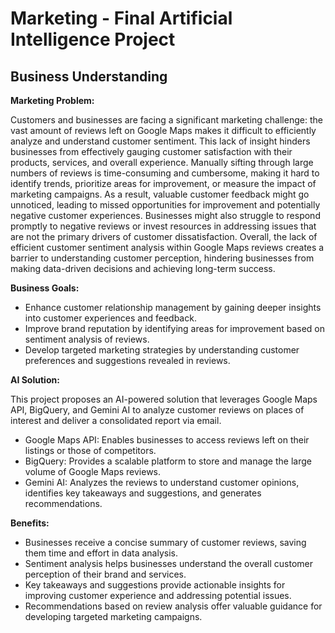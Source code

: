 # **Marketing - Final Artificial Intelligence Project**

## **Business Understanding**

**Marketing Problem:**

Customers and businesses are facing a significant marketing challenge: the vast amount of reviews left on Google Maps makes it difficult to efficiently analyze and understand customer sentiment. This lack of insight hinders businesses from effectively gauging customer satisfaction with their products, services, and overall experience. Manually sifting through large numbers of reviews is time-consuming and cumbersome, making it hard to identify trends, prioritize areas for improvement, or measure the impact of marketing campaigns. As a result, valuable customer feedback might go unnoticed, leading to missed opportunities for improvement and potentially negative customer experiences. Businesses might also struggle to respond promptly to negative reviews or invest resources in addressing issues that are not the primary drivers of customer dissatisfaction. Overall, the lack of efficient customer sentiment analysis within Google Maps reviews creates a barrier to understanding customer perception, hindering businesses from making data-driven decisions and achieving long-term success.

**Business Goals:**


*   Enhance customer relationship management by gaining deeper insights into customer experiences and feedback.
*   Improve brand reputation by identifying areas for improvement based on sentiment analysis of reviews.
*   Develop targeted marketing strategies by understanding customer preferences and suggestions revealed in reviews.

**AI Solution:**

This project proposes an AI-powered solution that leverages Google Maps API, BigQuery, and Gemini AI to analyze customer reviews on places of interest and deliver a consolidated report via email.

* Google Maps API: Enables businesses to access reviews left on their listings or those of competitors.
* BigQuery: Provides a scalable platform to store and manage the large volume of Google Maps reviews.
* Gemini AI: Analyzes the reviews to understand customer opinions, identifies key takeaways and suggestions, and generates recommendations.


**Benefits:**

* Businesses receive a concise summary of customer reviews, saving them time and effort in data analysis.
* Sentiment analysis helps businesses understand the overall customer perception of their brand and services.
* Key takeaways and suggestions provide actionable insights for improving customer experience and addressing potential issues.
* Recommendations based on review analysis offer valuable guidance for developing targeted marketing campaigns.
